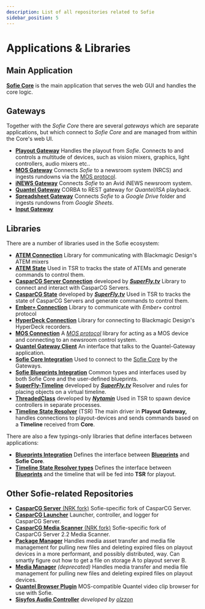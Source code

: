 ```yaml
---
description: List of all repositories related to Sofie
sidebar_position: 5
---
```


# Applications & Libraries

## Main Application

[**Sofie&nbsp;Core**](https://github.com/nrkno/sofie-core) is the main application that serves the web GUI and handles the core logic.

## Gateways

Together with the _Sofie&nbsp;Core_ there are several _gateways_ which are separate applications, but which connect to _Sofie&nbsp;Core_ and are managed from within the Core's web UI.

- [**Playout Gateway**](https://github.com/nrkno/sofie-core/tree/master/packages/playout-gateway) Handles the playout from _Sofie_. Connects to and controls a multitude of devices, such as vision mixers, graphics, light controllers, audio mixers etc..
- [**MOS Gateway**](https://github.com/nrkno/sofie-core/tree/master/packages/mos-gateway) Connects _Sofie_ to a newsroom system \(NRCS\) and ingests rundowns via the [MOS protocol](http://mosprotocol.com/).
- [**iNEWS Gateway**](https://github.com/tv2/inews-ftp-gateway) Connects _Sofie_ to an Avid iNEWS newsroom system.
- [**Quantel Gateway**](https://github.com/nrkno/sofie-quantel-gateway) CORBA to REST gateway for _Quantel/ISA_ playback.
- [**Spreadsheet Gateway**](https://github.com/SuperFlyTV/spreadsheet-gateway) Connects _Sofie_ to a _Google Drive_ folder and ingests rundowns from _Google Sheets_.
- [**Input Gateway**](https://github.com/nrkno/sofie-input-gateway)

## Libraries

There are a number of libraries used in the Sofie ecosystem:

- [**ATEM Connection**](https://github.com/nrkno/sofie-atem-connection) Library for communicating with Blackmagic Design's ATEM mixers
- [**ATEM State**](https://github.com/nrkno/sofie-atem-state) Used in TSR to tracks the state of ATEMs and generate commands to control them.
- [**CasparCG&nbsp;Server Connection**](https://github.com/SuperFlyTV/casparcg-connection) developed by **[_SuperFly.tv_](https://github.com/SuperFlyTV)** Library to connect and interact with CasparCG&nbsp;Servers.
- [**CasparCG State**](https://github.com/superflytv/casparcg-state) developed by **[_SuperFly.tv_](https://github.com/SuperFlyTV)** Used in TSR to tracks the state of CasparCG&nbsp;Servers and generate commands to control them.
- [**Ember+ Connection**](https://github.com/nrkno/sofie-emberplus-connection) Library to communicate with _Ember+_ control protocol
- [**HyperDeck Connection**](https://github.com/nrkno/sofie-hyperdeck-connection) Library for connecting to Blackmagic Design's HyperDeck recorders.
- [**MOS Connection**](https://github.com/nrkno/sofie-mos-connection/) A [_MOS protocol_](http://mosprotocol.com/) library for acting as a MOS device and connecting to an newsroom control system.
- [**Quantel Gateway Client**](https://github.com/nrkno/sofie-quantel-gateway-client) An interface that talks to the Quantel-Gateway application.
- [**Sofie&nbsp;Core Integration**](https://github.com/nrkno/sofie-core-integration) Used to connect to the [Sofie&nbsp;Core](https://github.com/nrkno/sofie-core) by the Gateways.
- [**Sofie Blueprints Integration**](https://github.com/nrkno/sofie-sofie-blueprints-integration) Common types and interfaces used by both Sofie&nbsp;Core and the user-defined blueprints.
- [**SuperFly-Timeline**](https://github.com/SuperFlyTV/supertimeline) developed by **[_SuperFly.tv_](https://github.com/SuperFlyTV)** Resolver and rules for placing objects on a virtual timeline.
- [**ThreadedClass**](https://github.com/nytamin/threadedClass) developed by **[_Nytamin_](https://github.com/nytamin)** Used in TSR to spawn device controllers in separate processes.
- [**Timeline State Resolver**](https://github.com/nrkno/sofie-timeline-state-resolver) \(TSR\) The main driver in **Playout Gateway,** handles connections to playout-devices and sends commands based on a **Timeline** received from **Core**.

There are also a few typings-only libraries that define interfaces between applications:

- [**Blueprints Integration**](https://www.npmjs.com/package/@sofie-automation/blueprints-integration) Defines the interface between [**Blueprints**](../user-guide/concepts-and-architecture#blueprints) and **Sofie&nbsp;Core**.
- [**Timeline State Resolver types**](https://www.npmjs.com/package/timeline-state-resolver-types) Defines the interface between [**Blueprints**](../user-guide/concepts-and-architecture#blueprints) and the timeline that will be fed into **TSR** for playout.

## Other Sofie-related Repositories

- [**CasparCG&nbsp;Server** \(NRK fork\)](https://github.com/nrkno/sofie-casparcg-server) Sofie-specific fork of CasparCG&nbsp;Server.
- [**CasparCG Launcher**](https://github.com/nrkno/sofie-casparcg-launcher) Launcher, controller, and logger for CasparCG&nbsp;Server.
- [**CasparCG Media Scanner** \(NRK fork\)](https://github.com/nrkno/sofie-casparcg-server) Sofie-specific fork of CasparCG&nbsp;Server 2.2 Media&nbsp;Scanner.
- [**Package Manager**](https://github.com/nrkno/sofie-package-manager) Handles media asset transfer and media file management for pulling new files and deleting expired files on playout devices in a more performant, and possibly distributed, way. Can smartly figure out how to get a file on storage A to playout server B.
- [**Media Manager**](https://github.com/nrkno/sofie-media-management) _(deprecated)_ Handles media transfer and media file management for pulling new files and deleting expired files on playout devices.
- [**Quantel Browser Plugin**](https://github.com/nrkno/sofie-quantel-browser-plugin) MOS-compatible Quantel video clip browser for use with Sofie.
- [**Sisyfos Audio Controller**](https://github.com/nrkno/sofie-sisyfos-audio-controller) _developed by [*olzzon*](https://github.com/olzzon/)_
